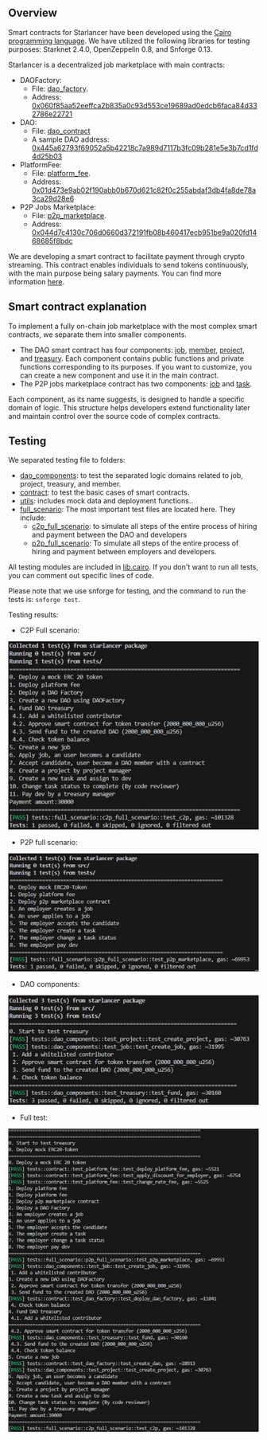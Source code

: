 ## Overview

Smart contracts for Starlancer have been developed using the [Cairo programming language](https://book.cairo-lang.org/). We have utilized the following libraries for testing purposes: Starknet 2.4.0, OpenZeppelin 0.8, and Snforge 0.13.

Starlancer is a decentralized job marketplace with main contracts:
- DAOFactory:
    - File: [dao_factory](starlancer/src/contracts/dao_factory.cairo).
    - Address: [0x060f85aa52eeffca2b835a0c93d553ce19689ad0edcb6faca84d332786e22721](https://testnet.starkscan.co/contract/0x060f85aa52eeffca2b835a0c93d553ce19689ad0edcb6faca84d332786e22721)
- DAO:
    - File: [dao_contract](starlancer/src/contracts/dao_contract.cairo)
    - A sample DAO address: [0x445a62793f69052a5b42218c7a989d7117b3fc09b281e5e3b7cd1fd4d25b03](https://testnet.starkscan.co/contract/0x445a62793f69052a5b42218c7a989d7117b3fc09b281e5e3b7cd1fd4d25b03)
- PlatformFee:
    - File: [platform_fee](starlancer/src/contracts/platform_fee.cairo).
    - Address: [0x01d473e9ab02f190abb0b670d621c82f0c255abdaf3db4fa8de78a3ca29d28e6](https://testnet.starkscan.co/contract/0x01d473e9ab02f190abb0b670d621c82f0c255abdaf3db4fa8de78a3ca29d28e6)
- P2P Jobs Marketplace:
    - File: [p2p_marketplace](starlancer/src/contracts/p2p_marketplace.cairo).
    - Address: [0x044d7c4130c706d0660d372191fb08b460417ecb951be9a020fd1468685f8bdc](https://testnet.starkscan.co/contract/0x044d7c4130c706d0660d372191fb08b460417ecb951be9a020fd1468685f8bdc)

We are developing a smart contract to facilitate payment through crypto streaming. This contract enables individuals to send tokens continuously, with the main purpose being salary payments. You can find more information [here](starpayment/src/stream_contract.cairo).

## Smart contract explanation

To implement a fully on-chain job marketplace with the most complex smart contracts, we separate them into smaller components.

- The DAO smart contract has four components: [job](starlancer/src/components/dao/job.cairo), [member](starlancer/src/components/dao/member.cairo), [project](starlancer/src/components/dao/project.cairo), and [treasury]((starlancer/src/components/dao/treasury.cairo)). Each component contains public functions and private functions corresponding to its purposes. If you want to customize, you can create a new component and use it in the main contract.
- The P2P jobs marketplace contract has two components: [job](starlancer/src/components/p2p/job.cairo) and [task](starlancer/src/components/p2p/task.cairo).

Each component, as its name suggests, is designed to handle a specific domain of logic. This structure helps developers extend functionality later and maintain control over the source code of complex contracts.

## Testing

We separated testing file to folders: 
- [dao_components](starlancer/tests/dao_components/): to test the separated logic domains related to job, project, treasury, and member.
- [contract](starlancer/tests/contract/): to test the basic cases of smart contracts.
- [utils](starlancer/tests/utils/): includes mock data and deployment functions..
- [full_scenario](starlancer/tests/full_scenario/): The most important test files are located here. They include:
    - [c2p_full_scenario](starlancer/tests/full_scenario/c2p_full_scenario.cairo): to simulate all steps of the entire process of hiring and payment between the DAO and developers
    - [p2p_full_scenario](starlancer/tests/full_scenario/p2p_full_scenario.cairo): To simulate all steps of the entire process of hiring and payment between employers and developers.

All testing modules are included in [lib.cairo](starlancer/tests/lib.cairo). If you don't want to run all tests, you can comment out specific lines of code.

Please note that we use snforge for testing, and the command to run the tests is: ```snforge test```.

Testing results:
- C2P Full scenario:

![](docs/c2p_full_scenario.jpg)

- P2P full scenario:

![](docs/p2p_full_scenario.jpg)

- DAO components:

![](docs/dao_components.jpg)

- Full test:

![](docs/full_test.jpg)


